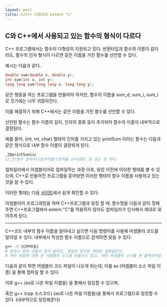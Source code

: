 ```yaml
---
layout: post
title: C/C++ 다형성과 extern "C"
---
```


## C와 C++에서 사용되고 있는 함수의 형식이 다르다

C++ 프로그램에서는 함수의 다형성이 지원되고 있다. 반환타입과 함수의 이름이 같더라도, 함수의 인자 형식이 다르면 같은 이름을 가진 함수를 선언할 수 있다.

예시는 다음과 같다.

```C++
double sum(double x, double y);
int sum(int x, int y);
long long sum(long long x, long long y);
```

같은 행동을 하는 프로그램을 만들어야 하지만, 함수의 이름을 sum_d, sum_i, sum_l로 짓기에는 너무 귀찮아진다.

이를 해결하기 위해 C++에서는 같은 이름을 가진 함수를 선언할 수 있다.

선언된 함수는 함수 이름의 길이, 인자의 종류 등이 추가되어 함수의 이름이 내부적으로 결정된다.

예를 들어, (int, int, char) 형태의 인자를 가지고 있는 printSum 이라는 함수는 다음과 같은 형식으로 내부 함수 이름이 결정되게 된다.

```C++
_Z8printSumiic
//_Z(함수 글자수)(함수이름)(인자들 순서대로) 로 오는 듯 하다.
```

컴파일러에서 어셈블리어로 컴파일하는 과정 이후, 링킹 이전에 이러한 형태를 볼 수 있으며, C++로 만들어진 프로그램을 뜯어보면 이러한 형태의 함수 이름을 사용하고 있는 것을 알 수 있다.

이러한 형태는 다음 [사이트](https://godbolt.org/)에서 쉽게 확인할 수 있다.

어셈블리어 프로그래밍을 하며 C++프로그램과 링킹 할 때, 함수명을 다음과 같이 정해주면 C++프로그램에서 extern "C"를 적용하지 않아도 컴파일러가 인식해서 제대로 묶어주게 된다.

---

C++코드 내부의 함수 이름을 알아내고 싶으면 다음 명령어를 사용해 어셈블리 코드를 알아낼 수 있다. 내부에서 작성한 함수 이름으로 검색하면 찾을 수 있다.

```Bash
g++ -S (CPP파일)
# 참조나 외의 것들이 맞지 않아도, 문법만 맞으면 제대로 컴파일된다.
# 여러 파일에 대해 한 어셈블리 소스를 만들수도 있고, 여러 어셈블리 소스를 한 출력파이로 만들수도 있다.
```

다음과 같이 하면 어셈블리 코드 파일이 나오게 되는데, 이를 as (어셈블리 소스 파일 이름) 을 통해 컴파일 할 수 있다.

이후 g++ (as로 나온 파일 이름들) 을 통해서 링킹할 수 있으며,

혹은 g++ (cpp 소스코드) (as로 나온 파일 이름들)을 통해서 프로그램으로 링킹할 수 있다. (내부적으로 링킹해준다)
